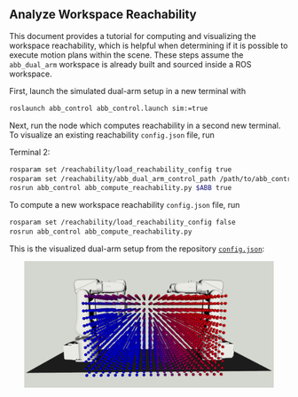 ## Analyze Workspace Reachability

This document provides a tutorial for computing and visualizing the workspace reachability, which is helpful when determining if it is possible to execute motion plans within the scene. These steps assume the `abb_dual_arm` workspace is already built and sourced inside a ROS workspace.

First, launch the simulated dual-arm setup in a new terminal with

```bash
roslaunch abb_control abb_control.launch sim:=true
```

Next, run the node which computes reachability in a second new terminal. To visualize an existing reachability `config.json` file, run

Terminal 2:

```bash
rosparam set /reachability/load_reachability_config true
rosparam set /reachability/abb_dual_arm_control_path /path/to/abb_control_pkg
rosrun abb_control abb_compute_reachability.py $ABB true
```

To compute a new workspace reachability `config.json` file, run

```bash
rosparam set /reachability/load_reachability_config false
rosrun abb_control abb_compute_reachability.py
```

This is the visualized dual-arm setup from the repository [`config.json`](https://github.com/RMDLO/abb_dual_arm/blob/master/config/config.json):

<p align="center">
  <img src="../images/reachability.png" width="450" title="RGB Image of a Blue Rope">
</p>